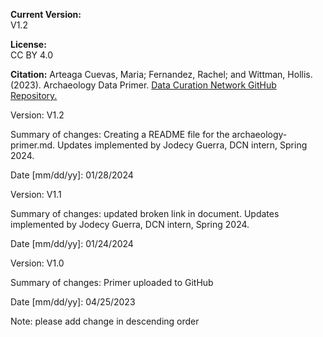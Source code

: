 **Current Version:**  
V1.2  

**License:**  
CC BY 4.0

**Citation:**
Arteaga Cuevas, Maria; Fernandez, Rachel; and Wittman, Hollis. (2023). Archaeology Data Primer. [Data Curation Network GitHub Repository.](https://github.com/DataCurationNetwork/data-primers)

Version:
V1.2

Summary of changes: Creating a README file for the archaeology-primer.md. Updates implemented by Jodecy Guerra, DCN intern, Spring 2024.

Date [mm/dd/yy]: 01/28/2024

Version:
V1.1

Summary of changes: updated broken link in document. Updates implemented by Jodecy Guerra, DCN intern, Spring 2024.

Date [mm/dd/yy]: 01/24/2024

Version:
V1.0

Summary of changes: Primer uploaded to GitHub 

Date [mm/dd/yy]: 04/25/2023

Note: please add change in descending order